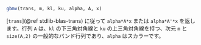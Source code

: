 ```julia
gbmv(trans, m, kl, ku, alpha, A, x)
```

[`trans`](@ref stdlib-blas-trans) に従って `alpha*A*x` または `alpha*A'*x` を返します。行列 `A` は、`kl` の下三角対角線と `ku` の上三角対角線を持つ、次元 `m` と `size(A,2)` の一般的なバンド行列であり、`alpha` はスカラーです。
